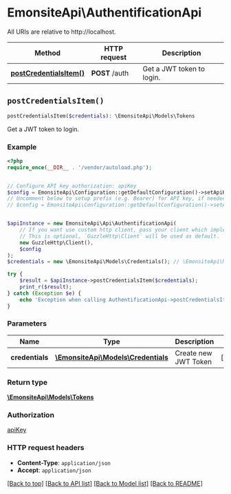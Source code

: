 # EmonsiteApi\AuthentificationApi

All URIs are relative to http://localhost.

Method | HTTP request | Description
------------- | ------------- | -------------
[**postCredentialsItem()**](AuthentificationApi.md#postCredentialsItem) | **POST** /auth | Get a JWT token to login.


## `postCredentialsItem()`

```php
postCredentialsItem($credentials): \EmonsiteApi\Models\Tokens
```

Get a JWT token to login.

### Example

```php
<?php
require_once(__DIR__ . '/vendor/autoload.php');


// Configure API key authorization: apiKey
$config = EmonsiteApi\Configuration::getDefaultConfiguration()->setApiKey('Authorization', 'YOUR_API_KEY');
// Uncomment below to setup prefix (e.g. Bearer) for API key, if needed
// $config = EmonsiteApi\Configuration::getDefaultConfiguration()->setApiKeyPrefix('Authorization', 'Bearer');


$apiInstance = new EmonsiteApi\Api\AuthentificationApi(
    // If you want use custom http client, pass your client which implements `GuzzleHttp\ClientInterface`.
    // This is optional, `GuzzleHttp\Client` will be used as default.
    new GuzzleHttp\Client(),
    $config
);
$credentials = new \EmonsiteApi\Models\Credentials(); // \EmonsiteApi\Models\Credentials | Create new JWT Token

try {
    $result = $apiInstance->postCredentialsItem($credentials);
    print_r($result);
} catch (Exception $e) {
    echo 'Exception when calling AuthentificationApi->postCredentialsItem: ', $e->getMessage(), PHP_EOL;
}
```

### Parameters

Name | Type | Description  | Notes
------------- | ------------- | ------------- | -------------
 **credentials** | [**\EmonsiteApi\Models\Credentials**](../Model/Credentials.md)| Create new JWT Token | [optional]

### Return type

[**\EmonsiteApi\Models\Tokens**](../Model/Tokens.md)

### Authorization

[apiKey](../../README.md#apiKey)

### HTTP request headers

- **Content-Type**: `application/json`
- **Accept**: `application/json`

[[Back to top]](#) [[Back to API list]](../../README.md#endpoints)
[[Back to Model list]](../../README.md#models)
[[Back to README]](../../README.md)
